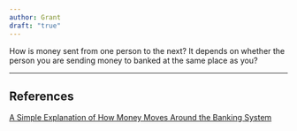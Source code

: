 ```yaml
---
author: Grant
draft: "true"
---
```

How is money sent from one person to the next? It depends on whether the person you are sending money to banked at the same place as you?

---

## References
[A Simple Explanation of How Money Moves Around the Banking System](https://gendal.me/2013/11/24/a-simple-explanation-of-how-money-moves-around-the-banking-system/)
